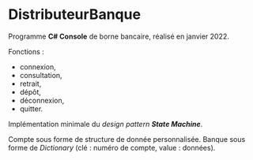 # DistributeurBanque

Programme **C# Console** de borne bancaire, réalisé en janvier 2022.

Fonctions : 
- connexion,
- consultation,
- retrait,
- dépôt,
- déconnexion,
- quitter.

Implémentation minimale du *design pattern* ***State Machine***.

Compte sous forme de structure de donnée personnalisée. Banque sous forme de *Dictionary* (clé : numéro de compte, value : données).
